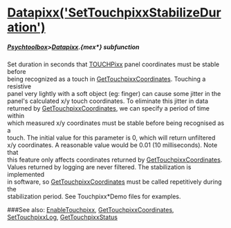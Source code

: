 # [Datapixx('SetTouchpixxStabilizeDuration')](Datapixx-SetTouchpixxStabilizeDuration) 
##### [Psychtoolbox](Pyschtoolbox)>[Datapixx](Datapixx).{mex*} subfunction


Set duration in seconds that [TOUCHPixx](TOUCHPixx) panel coordinates must be stable before  
being recognized as a touch in [GetTouchpixxCoordinates](GetTouchpixxCoordinates). Touching a resistive  
panel very lightly with a soft object (eg: finger) can cause some jitter in the  
panel's calculated x/y touch coordinates. To eliminate this jitter in data  
returned by [GetTouchpixxCoordinates](GetTouchpixxCoordinates), we can specify a period of time within  
which measured x/y coordinates must be stable before being recognised as a  
touch. The initial value for this parameter is 0, which will return unfiltered  
x/y coordinates. A reasonable value would be 0.01 (10 milliseconds). Note that  
this feature only affects coordinates returned by [GetTouchpixxCoordinates](GetTouchpixxCoordinates).  
Values returned by logging are never filtered. The stabilization is implemented  
in software, so [GetTouchpixxCoordinates](GetTouchpixxCoordinates) must be called repetitively during the  
stabilization period. See Touchpixx\*Demo files for examples.  
  


###See also:
[EnableTouchpixx](Datapixx-EnableTouchpixx), [GetTouchpixxCoordinates](Datapixx-GetTouchpixxCoordinates), [SetTouchpixxLog](Datapixx-SetTouchpixxLog), [GetTouchpixxStatus](Datapixx-GetTouchpixxStatus)
